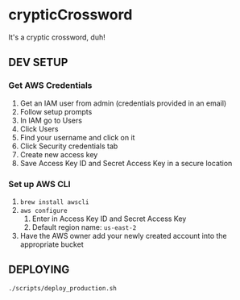 # crypticCrossword
It's a cryptic crossword, duh!

## DEV SETUP
### Get AWS Credentials
1. Get an IAM user from admin (credentials provided in an email)
2. Follow setup prompts
3. In IAM go to Users
4. Click Users
5. Find your username and click on it
6. Click Security credentials tab
7. Create new access key
8. Save Access Key ID and Secret Access Key in a secure location

### Set up AWS CLI
1. `brew install awscli`
2. `aws configure`
    1. Enter in Access Key ID and Secret Access Key
    2. Default region name: `us-east-2`
3. Have the AWS owner add your newly created account into the appropriate bucket

## DEPLOYING
`./scripts/deploy_production.sh`

